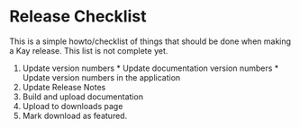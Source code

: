 # Release Checklist #

This is a simple howto/checklist of things that should be done when making a Kay release. This list is not complete yet.

  1. Update version numbers
    * Update documentation version numbers
    * Update version numbers in the application
  1. Update Release Notes
  1. Build and upload documentation
  1. Upload to downloads page
  1. Mark download as featured.